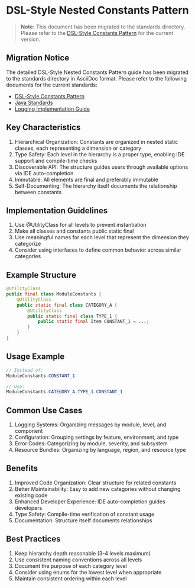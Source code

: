 # DSL-Style Nested Constants Pattern

> **Note:** This document has been migrated to the standards directory. Please refer to the [DSL-Style Constants Pattern](/standards/java/dsl-style-constants.adoc) for the current version.

## Migration Notice
The detailed DSL-Style Nested Constants Pattern guide has been migrated to the standards directory in AsciiDoc format. Please refer to the following documents for the current standards:

- [DSL-Style Constants Pattern](/standards/java/dsl-style-constants.adoc)
- [Java Standards](/standards/java/README.adoc)
- [Logging Implementation Guide](/standards/logging/implementation-guide.adoc)

## Key Characteristics

1. Hierarchical Organization: Constants are organized in nested static classes, each representing a dimension or category
2. Type Safety: Each level in the hierarchy is a proper type, enabling IDE support and compile-time checks
3. Discoverable API: The structure guides users through available options via IDE auto-completion
4. Immutable: All elements are final and preferably immutable
5. Self-Documenting: The hierarchy itself documents the relationship between constants

## Implementation Guidelines

1. Use @UtilityClass for all levels to prevent instantiation
2. Make all classes and constants public static final
3. Use meaningful names for each level that represent the dimension they categorize
4. Consider using interfaces to define common behavior across similar categories

## Example Structure

```java
@UtilityClass
public final class ModuleConstants {
    @UtilityClass
    public static final class CATEGORY_A {
        @UtilityClass
        public static final class TYPE_1 {
            public static final Item CONSTANT_1 = ...;
        }
    }
}
```

## Usage Example

```java
// Instead of:
ModuleConstants.CONSTANT_1

// Use:
ModuleConstants.CATEGORY_A.TYPE_1.CONSTANT_1
```

## Common Use Cases

1. Logging Systems: Organizing messages by module, level, and component
2. Configuration: Grouping settings by feature, environment, and type
3. Error Codes: Categorizing by module, severity, and subsystem
4. Resource Bundles: Organizing by language, region, and resource type

## Benefits

1. Improved Code Organization: Clear structure for related constants
2. Better Maintainability: Easy to add new categories without changing existing code
3. Enhanced Developer Experience: IDE auto-completion guides developers
4. Type Safety: Compile-time verification of constant usage
5. Documentation: Structure itself documents relationships

## Best Practices

1. Keep hierarchy depth reasonable (3-4 levels maximum)
2. Use consistent naming conventions across all levels
3. Document the purpose of each category level
4. Consider using enums for the lowest level when appropriate
5. Maintain consistent ordering within each level
